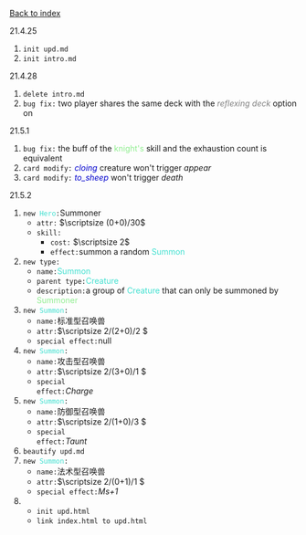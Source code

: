 <style>
	.option{
		color:gray;
		font-style:italic;
	}
	.hero{
		color:lightgreen;
	}
	.magic{
		color:mediumblue;
		font-style:italic;
	}
	.mechanism{
		font-style:italic;
	}
	.type{
		color:Turquoise;
	}
</style>

<a href="index.html">Back to index</a>

21.4.25
1. <code>init upd.md</code>
2. <code>init intro.md</code>

21.4.28
1. <code>delete intro.md</code>
2. <code>bug fix:</code> two player shares the same deck with the <span class="option">reflexing deck</span> option on

21.5.1
1. <code>bug fix:</code> the buff of the <span class="hero">knight's</span> skill and the exhaustion count is equivalent
2. <code>card modify:</code> <span class="magic">cloing</span> creature won't trigger <span class="mechanism">appear</span>
3. <code>card modify:</code> <span class="magic">to_sheep</span> won't trigger <span class="mechanism">death</span>

21.5.2
1. <code>new <span class='type'>Hero</span>:</code>Summoner
	+ <code>attr:</code> $\scriptsize (0+0)/30$
	+ <code>skill:</code>
		+ <code>cost:</code> $\scriptsize 2$
		+ <code>effect:</code>summon a random <span class="type">Summon</span>
2. <code>new type:</code>
	+ <code>name:</code><span class='type'>Summon</span>
	+ <code>parent type:</code><span class="type">Creature</span>
	+ <code>description:</code>a group of <span class='type'>Creature</span> that can only be summoned by <span class='hero'>Summoner</span>
3. <code>new <span class='type'>Summon</span>:</code>
	+ <code>name:</code>标准型召唤兽
	+ <code>attr:</code>$\scriptsize 2/(2+0)/2 $
	+ <code>special effect:</code>null
4. <code>new <span class='type'>Summon</span>:</code>
	+ <code>name:</code>攻击型召唤兽
	+ <code>attr:</code>$\scriptsize 2/(3+0)/1 $
	+ <code>special effect:</code><span class='mechanism'>Charge</span>
5. <code>new <span class='type'>Summon</span>:</code>
	+ <code>name:</code>防御型召唤兽
	+ <code>attr:</code>$\scriptsize 2/(1+0)/3 $
	+ <code>special effect:</code><span class='mechanism'>Taunt</span>
6. <code>beautify upd.md</code>
7. <code>new <span class='type'>Summon</span>:</code>
	+ <code>name:</code>法术型召唤兽
	+ <code>attr:</code>$\scriptsize 2/(0+1)/1 $
	+ <code>special effect:</code><span class='mechanism'>Ms+1</span>
8. + <code>init upd.html</code>
   + <code>link index.html to upd.html</code>